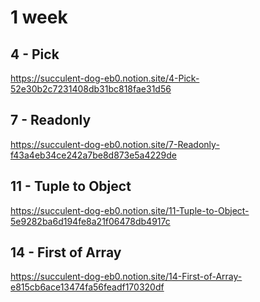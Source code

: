 # 1 week

## 4 - Pick
https://succulent-dog-eb0.notion.site/4-Pick-52e30b2c7231408db31bc818fae31d56

## 7 - Readonly
https://succulent-dog-eb0.notion.site/7-Readonly-f43a4eb34ce242a7be8d873e5a4229de

## 11 - Tuple to Object
https://succulent-dog-eb0.notion.site/11-Tuple-to-Object-5e9282ba6d194fe8a21f06478db4917c

## 14 - First of Array
https://succulent-dog-eb0.notion.site/14-First-of-Array-e815cb6ace13474fa56feadf170320df